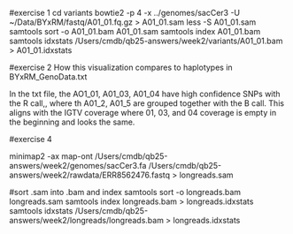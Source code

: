 #exercise 1
cd variants
bowtie2 -p 4 -x ../genomes/sacCer3 -U ~/Data/BYxRM/fastq/A01_01.fq.gz > A01_01.sam
    less -S A01_01.sam
samtools sort -o A01_01.bam A01_01.sam
samtools index A01_01.bam
samtools idxstats /Users/cmdb/qb25-answers/week2/variants/A01_01.bam > A01_01.idxstats

#exercise 2
How this visualization compares to haplotypes in BYxRM_GenoData.txt

In the txt file, the AO1_01, A01_03, A01_04 have high confidence SNPs with the R call,, where th A01_2, A01_5 are grouped together with the B call. This aligns with the IGTV coverage where 01, 03, and 04 coverage is empty in the beginning and looks the same. 

#exercise 4

minimap2 -ax map-ont /Users/cmdb/qb25-answers/week2/genomes/sacCer3.fa /Users/cmdb/qb25-answers/week2/rawdata/ERR8562476.fastq > longreads.sam

#sort .sam into .bam and index
samtools sort -o longreads.bam longreads.sam
samtools index longreads.bam > longreads.idxstats
samtools idxstats /Users/cmdb/qb25-answers/week2/longreads/longreads.bam > longreads.idxstats
